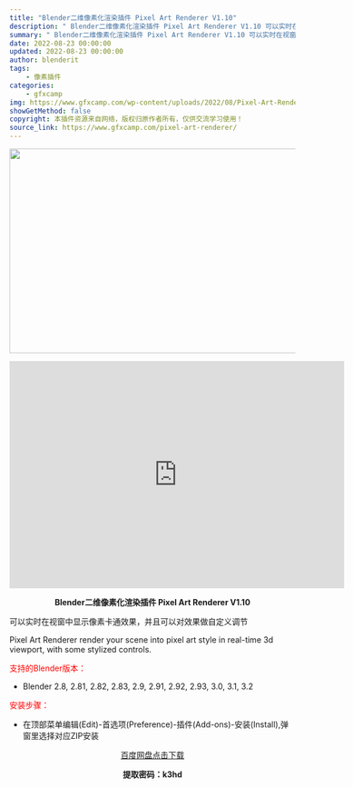```yaml
---
title: "Blender二维像素化渲染插件 Pixel Art Renderer V1.10"
description: "﻿ Blender二维像素化渲染插件 Pixel Art Renderer V1.10 可以实时在视窗中显示像素卡通效果，并且可以对效果做自定义调节 Pixel Art Renderer render..."
summary: "﻿ Blender二维像素化渲染插件 Pixel Art Renderer V1.10 可以实时在视窗中显示像素卡通效果，并且可以对效果做自定义调节 Pixel Art Renderer render..."
date: 2022-08-23 00:00:00
updated: 2022-08-23 00:00:00
author: blenderit
tags: 
    - 像素插件
categories:
    - gfxcamp
img: https://www.gfxcamp.com/wp-content/uploads/2022/08/Pixel-Art-Renderer.jpg
showGetMethod: false
copyright: 本插件资源来自网络，版权归原作者所有，仅供交流学习使用！
source_link: https://www.gfxcamp.com/pixel-art-renderer/
---
```

<div><p><img decoding="async" class="aligncenter size-full wp-image-106315" src="https://www.gfxcamp.com/wp-content/uploads/2022/08/Pixel-Art-Renderer.jpg" data-src="https://www.gfxcamp.com/wp-content/uploads/2022/08/Pixel-Art-Renderer.jpg" alt="" width="590" height="360" data-srcset="https://www.gfxcamp.com/wp-content/uploads/2022/08/Pixel-Art-Renderer.jpg 590w, https://www.gfxcamp.com/wp-content/uploads/2022/08/Pixel-Art-Renderer-150x92.jpg 150w" data-sizes="(max-width: 590px) 100vw, 590px"></p><p style="text-align: center;"><iframe loading="lazy" src="https://player.youku.com/embed/XNTg5NzE0MzMwNA==" width="590" height="400" frameborder="0" allowfullscreen="allowfullscreen" data-mce-fragment="1"><span data-mce-type="bookmark" style="display: inline-block; width: 0px; overflow: hidden; line-height: 0;" class="mce_SELRES_start">﻿</span></iframe></p><p style="text-align: center;"><strong>Blender二维像素化渲染插件 Pixel Art Renderer V1.10</strong></p><p>可以实时在视窗中显示像素卡通效果，并且可以对效果做自定义调节</p><p>Pixel Art Renderer render your scene into pixel art style in real-time 3d viewport, with some stylized controls.</p><p style="text-align: left;"><span style="color: #ff0000;">支持的Blender版本：</span></p><ul>
<li style="text-align: left;">Blender 2.8, 2.81, 2.82, 2.83, 2.9, 2.91, 2.92, 2.93, 3.0, 3.1, 3.2</li>
</ul><p style="text-align: left;"><span style="color: #ff0000;">安装步骤：</span></p><ul>
<li>在顶部菜单编辑(Edit)-首选项(Preference)-插件(Add-ons)-安装(Install),弹窗里选择对应ZIP安装</li>
</ul><p style="text-align: center;"><a class="maxbutton-3 maxbutton maxbutton-baidu" target="_blank" rel="noopener" href="https://pan.baidu.com/s/1FvXFuS2DbGRXDcIP679PKg?pwd=k3hd"><span class="mb-text">百度网盘点击下载</span></a></p><p style="text-align: center;"><strong>提取密码：k3hd</strong></p></div>